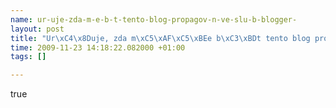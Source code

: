 ```yaml
--- 
name: ur-uje-zda-m-e-b-t-tento-blog-propagov-n-ve-slu-b-blogger-
layout: post
title: "Ur\xC4\x8Duje, zda m\xC5\xAF\xC5\xBEe b\xC3\xBDt tento blog propagov\xC3\xA1n ve slu\xC5\xBEb\xC4\x9B Blogger."
time: 2009-11-23 14:18:22.082000 +01:00
tags: []

---
```

true
